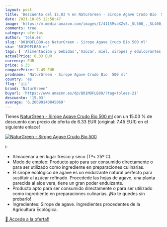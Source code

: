 ```yaml
---
layout: post
title: 'Descuento del 15.03 % en NaturGreen - Sirope Agave Crudo Bio  500'
date: 2021-10-05 12:50:47
image: 'https://m.media-amazon.com/images/I/4115MsaXZvS._SL500_._SL400_.jpg'
comments: true
category: ofertas
author: 'tole.es'
slug: 'B01M9FLB80-es NaturGreen - Sirope Agave Crudo Bio 500 ml'
sku: 'B01M9FLB80-es'
tags: [ 'Alimentación y bebidas','Azúcar, miel, siropes y edulcorantes','Néctares y siropes de agave','Productos para cocina y repostería','naturgreen', ]
actualPrice: 6.33 EUR
currency: EUR
price: 6.33
comparePrice: 7.45 EUR
prodname: 'NaturGreen - Sirope Agave Crudo Bio  500 ml'
country: 'es'
flag: '🇪🇸'
brand: 'NaturGreen'
buyurl: 'https://www.amazon.es/dp/B01M9FLB80/?tag=tolees-21'
descuento: '15.03'
average: '6.26690140845069'
---
```


Tienes [NaturGreen - Sirope Agave Crudo Bio  500 ml](https://www.amazon.es/dp/B01M9FLB80/?tag=tolees-21) con un 15.03 % de descuento con precio de oferta de 6.33 EUR (original: 7.45 EUR) en el siguiente enlace!

[![NaturGreen - Sirope Agave Crudo Bio  500](https://m.media-amazon.com/images/I/4115MsaXZvS._SL500_._SL400_.jpg)](https://www.amazon.es/dp/B01M9FLB80/?tag=tolees-21)

ℹ️:

- Almacenar a en lugar fresco y seco (Tª< 25º C).
- Modo de empleo: Producto apto para ser consumido directamente o para ser utilizado como ingrediente en preparaciones culinarias.
- El sirope ecológico de agave es un endulzante natural perfecto para sustituir al azúcar refinado. Procedede las hojas de agave, una planta parecida al aloe vera, tiene un gran poder endulzante.
- Producto apto para ser consumido directamente o para ser utilizado como ingrediente en preparaciones culinarias. ¡No te quedes sin probarlo!
- Ingredientes: Sirope de agave. Ingredientes procedentes de la Agricultura Ecológica.

[🛒 Accede a la oferta!!](https://www.amazon.es/dp/B01M9FLB80/?tag=tolees-21)
